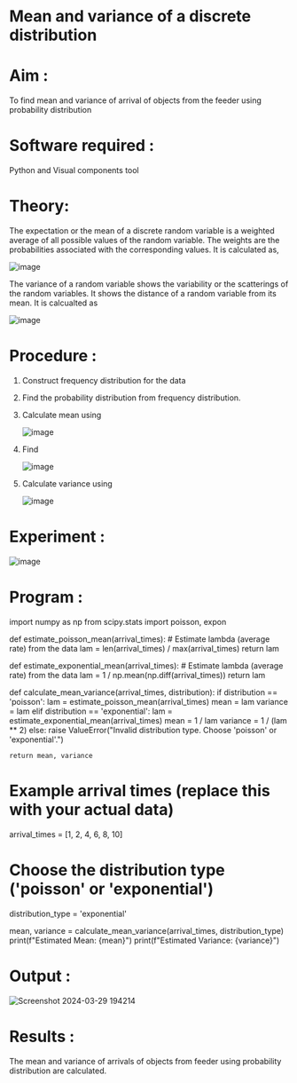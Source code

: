 #  Mean and variance of a discrete  distribution


# Aim : 

To find mean and variance of arrival of objects from the feeder using probability distribution


# Software required :  

Python and Visual components tool

# Theory:

The expectation or the mean of a discrete random variable is a weighted average of all possible
values of the random variable. The weights are the probabilities associated with the corresponding values. 
It is calculated as,

![image](https://user-images.githubusercontent.com/103921593/192938463-e34177f4-f188-48a0-bda2-8f6d1d660ed2.png)

The variance of a random variable shows the variability or the scatterings of the random variables.
It shows the distance of a random variable from its mean. It is calcualted as

![image](https://user-images.githubusercontent.com/103921593/192938695-99fedc01-34d5-4d36-84df-5880e766ed0c.png)


# Procedure :

1. Construct frequency distribution for the data

2. Find the  probability distribution from frequency distribution.

3. Calculate mean using 
   
   ![image](https://user-images.githubusercontent.com/103921593/192940431-03b81777-c54d-4286-b4f4-82dfe7666b4c.png)

4. Find  
   
      ![image](https://user-images.githubusercontent.com/103921593/192940255-2d9dd746-6875-4a6d-877b-6da6cdb96ab1.png)

5.  Calculate variance using 
  
      ![image](https://user-images.githubusercontent.com/103921593/192942852-913550a9-fabe-4a55-b956-0487b18bbd97.png)


# Experiment :

![image](https://user-images.githubusercontent.com/103921593/229993174-5b67e57e-3e01-4ac4-9f83-410a932b22bf.png)

# Program :
import numpy as np
from scipy.stats import poisson, expon

def estimate_poisson_mean(arrival_times):
    # Estimate lambda (average rate) from the data
    lam = len(arrival_times) / max(arrival_times)
    return lam

def estimate_exponential_mean(arrival_times):
    # Estimate lambda (average rate) from the data
    lam = 1 / np.mean(np.diff(arrival_times))
    return lam

def calculate_mean_variance(arrival_times, distribution):
    if distribution == 'poisson':
        lam = estimate_poisson_mean(arrival_times)
        mean = lam
        variance = lam
    elif distribution == 'exponential':
        lam = estimate_exponential_mean(arrival_times)
        mean = 1 / lam
        variance = 1 / (lam ** 2)
    else:
        raise ValueError("Invalid distribution type. Choose 'poisson' or 'exponential'.")

    return mean, variance

# Example arrival times (replace this with your actual data)
arrival_times = [1, 2, 4, 6, 8, 10]

# Choose the distribution type ('poisson' or 'exponential')
distribution_type = 'exponential'

mean, variance = calculate_mean_variance(arrival_times, distribution_type)
print(f"Estimated Mean: {mean}")
print(f"Estimated Variance: {variance}")




# Output : 
![Screenshot 2024-03-29 194214](https://github.com/Shubhavi17/Mean-and-Variance/assets/150005085/c7a15373-7bb2-432a-874a-4d906b560bed)


# Results :
The mean and variance of arrivals of objects from feeder using probability distribution are calculated.

